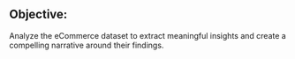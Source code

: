 ## Objective:
Analyze the eCommerce dataset to extract meaningful insights and create a compelling narrative around their findings.
